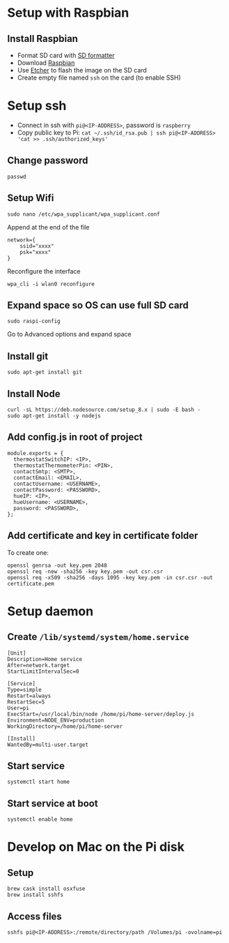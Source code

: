 # Setup with Raspbian

## Install Raspbian

- Format SD card with [SD formatter](https://www.sdcard.org/downloads/formatter_4/index.html)
- Download [Raspbian](https://www.raspberrypi.org/downloads/)
- Use [Etcher](https://etcher.io) to flash the image on the SD card
- Create empty file named `ssh` on the card (to enable SSH)

# Setup ssh

- Connect in ssh with `pi@<IP-ADDRESS>`, password is `raspberry`
- Copy public key to Pi: `cat ~/.ssh/id_rsa.pub | ssh pi@<IP-ADDRESS> 'cat >> .ssh/authorized_keys'`

## Change password

`passwd`

## Setup Wifi

```
sudo nano /etc/wpa_supplicant/wpa_supplicant.conf
```

Append at the end of the file

```
network={
    ssid="xxxx"
    psk="xxxx"
}
```

Reconfigure the interface

```
wpa_cli -i wlan0 reconfigure
```

## Expand space so OS can use full SD card

```
sudo raspi-config
```

Go to Advanced options and expand space

## Install git

`sudo apt-get install git`

## Install Node

```
curl -sL https://deb.nodesource.com/setup_8.x | sudo -E bash -
sudo apt-get install -y nodejs
```

## Add config.js in root of project

```
module.exports = {
  thermostatSwitchIP: <IP>,
  thermostatThermometerPin: <PIN>,
  contactSmtp: <SMTP>,
  contactEmail: <EMAIL>,
  contactUsername: <USERNAME>,
  contactPassword: <PASSWORD>,
  hueIP: <IP>,
  hueUsername: <USERNAME>,
  password: <PASSWORD>,
};
```

## Add certificate and key in certificate folder
To create one:

```
openssl genrsa -out key.pem 2048
openssl req -new -sha256 -key key.pem -out csr.csr
openssl req -x509 -sha256 -days 1095 -key key.pem -in csr.csr -out certificate.pem
```

# Setup daemon

## Create `/lib/systemd/system/home.service`

```
[Unit]
Description=Home service
After=network.target
StartLimitIntervalSec=0

[Service]
Type=simple
Restart=always
RestartSec=5
User=pi
ExecStart=/usr/local/bin/node /home/pi/home-server/deploy.js
Environment=NODE_ENV=production
WorkingDirectory=/home/pi/home-server

[Install]
WantedBy=multi-user.target
```

## Start service

`systemctl start home`

## Start service at boot

`systemctl enable home`


# Develop on Mac on the Pi disk

## Setup

```
brew cask install osxfuse
brew install sshfs
```

## Access files

`sshfs pi@<IP-ADDRESS>:/remote/directory/path /Volumes/pi -ovolname=pi`
